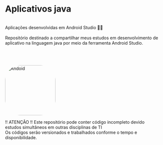# Aplicativos java 

<br>
Aplicações desenvolvidas em Android Studio 📲✨<br><br>
Repositório destinado a compartilhar meus estudos em desenvolvimento de aplicativo na linguagem java por meio da ferramenta Android Studio.

<br><br><br>
<img align="center" alt="Andoid" height="165" style="border-radius:50px;" src="https://user-images.githubusercontent.com/64109737/166066882-2d9a2755-135f-4c67-80da-09ed6140bdd4.png">
<br>

!! ATENÇÃO !! Este repositório pode conter código incompleto devido estudos simultâneos em outras disciplinas de TI <br>
Os códigos serão versionados e trabalhados conforme o tempo e disponibilidade.

